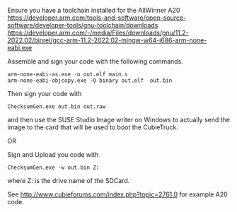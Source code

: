 Ensure you have a toolchain installed for the AllWinner A20
https://developer.arm.com/tools-and-software/open-source-software/developer-tools/gnu-toolchain/downloads
https://developer.arm.com/-/media/Files/downloads/gnu/11.2-2022.02/binrel/gcc-arm-11.2-2022.02-mingw-w64-i686-arm-none-eabi.exe

Assemble and sign your code with the following commands.
```
arm-none-eabi-as.exe -o out.elf main.s
arm-none-eabi-objcopy.exe -O binary out.elf  out.bin
```

Then sign your code with 
```
ChecksumGen.exe out.bin out.raw
```
and then use the SUSE Studio Image writer on Windows to actually send the image to the card that will be used to boot the CubieTruck.


OR

Sign and Upload you code with
```
ChecksumGen.exe -w out.bin Z:
```
where Z: is the drive name of the SDCard.


See http://www.cubieforums.com/index.php?topic=2761.0 for example A20 code.
